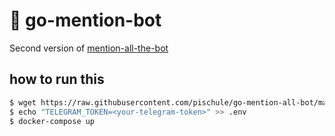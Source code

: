 # 🦄 go-mention-bot

Second version of [mention-all-the-bot](https://github.com/MENTALISTA07/mention-all-bot)

## how to run this

```bash
$ wget https://raw.githubusercontent.com/pischule/go-mention-all-bot/master/docker-compose.yml
$ echo "TELEGRAM_TOKEN=<your-telegram-token>" >> .env
$ docker-compose up
```
